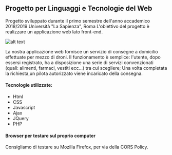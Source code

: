 ## Progetto per Linguaggi e Tecnologie del Web

Progetto sviluppato durante il primo semestre dell'anno accademico 2018/2019 Università "La Sapienza", Roma
L'obiettivo del progetto è realizzare un applicazione web lato front-end.


![alt text](https://github.com/Bo0tStr4p/LTW---Project/blob/master/dist/img/logo/Icon%20with%20text%20grey.png)

La nostra applicazione web fornisce un servizio di consegne a domicilio effettuate per mezzo di droni. Il funzionamento è semplice: l'utente, dopo essersi registrato, ha a disposizione una serie di servizi convenzionati (quali: alimenti, farmaci, vestiti ecc...) tra cui scegliere; Una volta completata la richiesta,un pilota autorizzato viene incaricato della consegna. 

#### Tecnologie utilizzate:
* Html
* CSS
* Javascript
* Ajax
* JQuery
* PHP

#### Browser per testare sul proprio computer
Consigliamo di testare su Mozilla Firefox, per via della CORS Policy.
